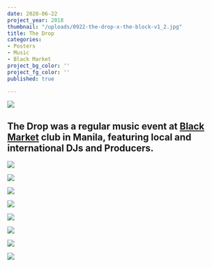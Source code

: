 ```yaml
---
date: 2020-06-22
project_year: 2018
thumbnail: "/uploads/0922-the-drop-x-the-block-v1_2.jpg"
title: The Drop
categories:
- Posters
- Music
- Black Market
project_bg_color: ''
project_fg_color: ''
published: true

---
```

![](/uploads/0922-the-drop-x-the-block-v2_3.jpg)

## The Drop was a regular music event at [Black Market](blackmarketmnl.com "Black Market") club in Manila, featuring local and international DJs and Producers.

<div class="gallery">

![](/uploads/0922-the-drop-x-the-block-v1_1.jpg)

![](/uploads/02-10-the-drop_.jpg)

![](/uploads/03-10-the-drop-x-the-block.png)

![](/uploads/03-10-the-drop-x-the-block-2.png)

![](/uploads/171229_the-drop-x-the-block-year-ender_lineup_171219_v2_story.jpg)

![](/uploads/1117-the-drop-x-the-block-v1_.jpg)

![](/uploads/1013-the-drop-x-the-block-v1_.png)

![](/uploads/1006-the-drop-x-youngblood-x-multiplicity.jpg)

</div>